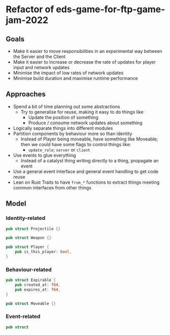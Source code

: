 # Refactor of eds-game-for-ftp-game-jam-2022

## Goals

- Make it easier to move responsibilities in an experimental way between the Server and the Client
- Make it easier to increase or decrease the rate of updates for player input and network updates
- Minimise the impact of low rates of network updates
- Minimise build duration and maximise runtime performance

## Approaches

- Spend a bit of time planning out some abstractions
    - Try to generalise for reuse, making it easy to do things like
        - Update the position of something
        - Produce / consume network updates about something
- Logically separate things into different modules
- Partition components by behaviour more so than identity
    - Instead of Player being moveable, have something like Moveable; then we could have some flags to control things like:
        - `update_role`; `server` or `client`
- Use events to glue everything
    - Instead of a catalyst thing writing directly to a thing, propagate an event
- Use a general event interface and general event handling to get code reuse
- Lean on Rust Traits to have `from_*` functions to extract things meeting common interfaces from other things

## Model

### Identity-related

```rust
pub struct Projectile {}

pub struct Weapon {}

pub struct Player {
    pub is_this_player: bool,
}
```

### Behaviour-related

```rust
pub struct Expirable {
    pub created_at: f64,
    pub expires_at: f64,
}

pub struct Moveable {}
```

### Event-related

```rust
pub struct 
```
